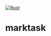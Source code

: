 [![Rust](https://github.com/ruivieira/marktask/actions/workflows/rust.yaml/badge.svg)](https://github.com/ruivieira/marktask/actions/workflows/rust.yaml)
# marktask
